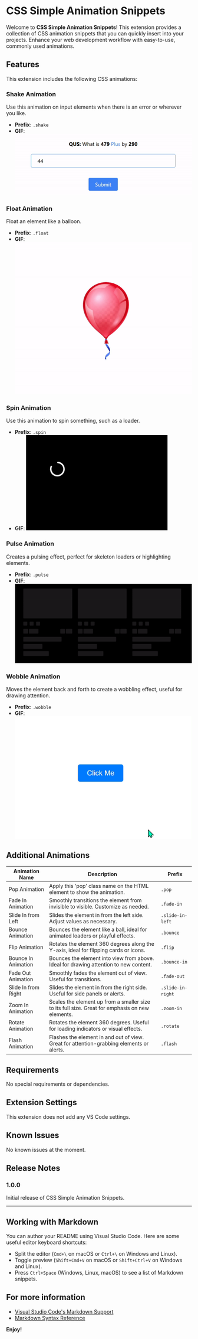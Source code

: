 # CSS Simple Animation Snippets

Welcome to **CSS Simple Animation Snippets**! This extension provides a collection of CSS animation snippets that you can quickly insert into your projects. Enhance your web development workflow with easy-to-use, commonly used animations.

## Features

This extension includes the following CSS animations:

### Shake Animation

Use this animation on input elements when there is an error or wherever you like.

- **Prefix**: `.shake`
- **GIF**:
  ![Shake Animation](https://raw.githubusercontent.com/Asraful0312/css-simple-animation-snippets-extention/main/images/shake.gif)

### Float Animation

Float an element like a balloon.

- **Prefix**: `.float`
- **GIF**:
  ![Float Animation](https://raw.githubusercontent.com/Asraful0312/css-simple-animation-snippets-extention/main/images/float.gif)

### Spin Animation

Use this animation to spin something, such as a loader.

- **Prefix**: `.spin`
- **GIF**:
  ![Spin Animation](https://raw.githubusercontent.com/Asraful0312/css-simple-animation-snippets-extention/main/images/spin.gif)

### Pulse Animation

Creates a pulsing effect, perfect for skeleton loaders or highlighting elements.

- **Prefix**: `.pulse`
- **GIF**:
  ![Pulse Animation](https://raw.githubusercontent.com/Asraful0312/css-simple-animation-snippets-extention/main/images/pulse.gif)

### Wobble Animation

Moves the element back and forth to create a wobbling effect, useful for drawing attention.

- **Prefix**: `.wobble`
- **GIF**:
  ![Wobble Animation](https://raw.githubusercontent.com/Asraful0312/css-simple-animation-snippets-extention/main/images/wobble.gif)

## Additional Animations

| Animation Name      | Description                                                                                     | Prefix            |
| ------------------- | ----------------------------------------------------------------------------------------------- | ----------------- |
| Pop Animation       | Apply this 'pop' class name on the HTML element to show the animation.                          | `.pop`            |
| Fade In Animation   | Smoothly transitions the element from invisible to visible. Customize as needed.                | `.fade-in`        |
| Slide In from Left  | Slides the element in from the left side. Adjust values as necessary.                           | `.slide-in-left`  |
| Bounce Animation    | Bounces the element like a ball, ideal for animated loaders or playful effects.                 | `.bounce`         |
| Flip Animation      | Rotates the element 360 degrees along the Y-axis, ideal for flipping cards or icons.            | `.flip`           |
| Bounce In Animation | Bounces the element into view from above. Ideal for drawing attention to new content.           | `.bounce-in`      |
| Fade Out Animation  | Smoothly fades the element out of view. Useful for transitions.                                 | `.fade-out`       |
| Slide In from Right | Slides the element in from the right side. Useful for side panels or alerts.                    | `.slide-in-right` |
| Zoom In Animation   | Scales the element up from a smaller size to its full size. Great for emphasis on new elements. | `.zoom-in`        |
| Rotate Animation    | Rotates the element 360 degrees. Useful for loading indicators or visual effects.               | `.rotate`         |
| Flash Animation     | Flashes the element in and out of view. Great for attention-grabbing elements or alerts.        | `.flash`          |

## Requirements

No special requirements or dependencies.

## Extension Settings

This extension does not add any VS Code settings.

## Known Issues

No known issues at the moment.

## Release Notes

### 1.0.0

Initial release of CSS Simple Animation Snippets.

---

## Working with Markdown

You can author your README using Visual Studio Code. Here are some useful editor keyboard shortcuts:

- Split the editor (`Cmd+\` on macOS or `Ctrl+\` on Windows and Linux).
- Toggle preview (`Shift+Cmd+V` on macOS or `Shift+Ctrl+V` on Windows and Linux).
- Press `Ctrl+Space` (Windows, Linux, macOS) to see a list of Markdown snippets.

## For more information

- [Visual Studio Code's Markdown Support](http://code.visualstudio.com/docs/languages/markdown)
- [Markdown Syntax Reference](https://help.github.com/articles/markdown-basics/)

**Enjoy!**

